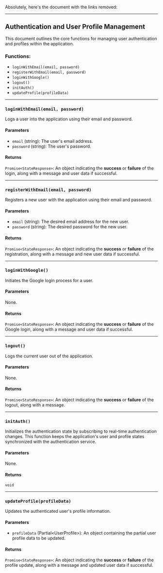 Absolutely, here's the document with the links removed:

---

## Authentication and User Profile Management

This document outlines the core functions for managing user authentication and profiles within the application.

### Functions:

- `loginWithEmail(email, password)`
- `registerWithEmail(email, password)`
- `loginWithGoogle()`
- `logout()`
- `initAuth()`
- `updateProfile(profileData)`

---

### `loginWithEmail(email, password)`

Logs a user into the application using their email and password.

#### Parameters

- `email` (string): The user's email address.
- `password` (string): The user's password.

#### Returns

`Promise<StateResponse>`: An object indicating the **success** or **failure** of the login, along with a message and user data if successful.

---

### `registerWithEmail(email, password)`

Registers a new user with the application using their email and password.

#### Parameters

- `email` (string): The desired email address for the new user.
- `password` (string): The desired password for the new user.

#### Returns

`Promise<StateResponse>`: An object indicating the **success** or **failure** of the registration, along with a message and new user data if successful.

---

### `loginWithGoogle()`

Initiates the Google login process for a user.

#### Parameters

None.

#### Returns

`Promise<StateResponse>`: An object indicating the **success** or **failure** of the Google login, along with a message and user data if successful.

---

### `logout()`

Logs the current user out of the application.

#### Parameters

None.

#### Returns

`Promise<StateResponse>`: An object indicating the **success** or **failure** of the logout, along with a message.

---

### `initAuth()`

Initializes the authentication state by subscribing to real-time authentication changes. This function keeps the application's user and profile states synchronized with the authentication service.

#### Parameters

None.

#### Returns

`void`

---

### `updateProfile(profileData)`

Updates the authenticated user's profile information.

#### Parameters

- `profileData` (Partial\<UserProfile\>): An object containing the partial user profile data to be updated.

#### Returns

`Promise<StateResponse>`: An object indicating the **success** or **failure** of the profile update, along with a message and updated user data if successful.
